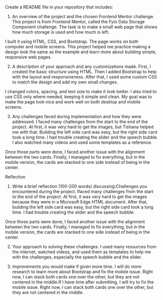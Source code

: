Create a README file in your repository that includes:


1. An overview of the project and the chosen Frontend Mentor challenge.
This project is from Frontend Mentor, called the Fylo Data Storage Component challenge.
The task is to make a small web page that shows how much storage is used and how much is left.

I built it using HTML, CSS, and Bootstrap. The page works on both computer and mobile screens.
This project helped me practice making a design look the same as the example and learn more about building simple, responsive web pages.

2. A description of your approach and any customizations made.
First, I created the basic structure using HTML. Then I added Bootstrap to help with the layout and responsiveness. After that, I used some custom CSS to match the design and add my own small changes.

I changed colors, spacing, and text size to make it look better. I also tried to use CSS only where needed, keeping it simple and clean. My goal was to make the page look nice and work well on both desktop and mobile screens.

3. Any challenges faced during implementation and how they were addressed.
I faced many challenges from the start to the end of the project.
At first, it was very hard to get the images, but Tishana helped me with that. Building the left side card was easy, but the right side card took a long time. I had trouble creating the slider and the speech bubble. I also watched many videos and used some templates as a reference.

Once those parts were done, I faced another issue with the alignment between the two cards. Finally, I managed to fix everything, but in the mobile version, the cards are stacked to one side instead of being in the center.

Reflection

1. Write a brief reflection (100-200 words) discussing:Challenges you encountered during the project.
Ifaced many challenges from the start to the end of the project.
At first, it was very hard to get the images because they were in a Microsoft Edge HTML document. After that, building the left side card was easy, but the right side card took a long time. I had trouble creating the slider and the speech bubble.

Once those parts were done, I faced another issue with the alignment between the two cards. Finally, I managed to fix everything, but in the mobile version, the cards are stacked to one side instead of being in the center.


2. Your approach to solving these challenges.
I used many resources from the internet, watched videos, and used them as templates to help me with the challenges, especially the speech bubble and the slider.

3. Improvements you would make if given more time.
I will do more research to learn more about Bootstrap and fix the mobile issue. Right now, I can stack both cards one over the other, but they are not centered in the middle.If I have time after submitting, I will try to fix the mobile issue. Right now, I can stack both cards one over the other, but they are not centered in the middle.